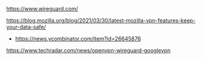https://www.wireguard.com/

https://blog.mozilla.org/blog/2021/03/30/latest-mozilla-vpn-features-keep-your-data-safe/
* https://news.ycombinator.com/item?id=26645876

https://www.techradar.com/news/openvpn-wireguard-googlevpn

